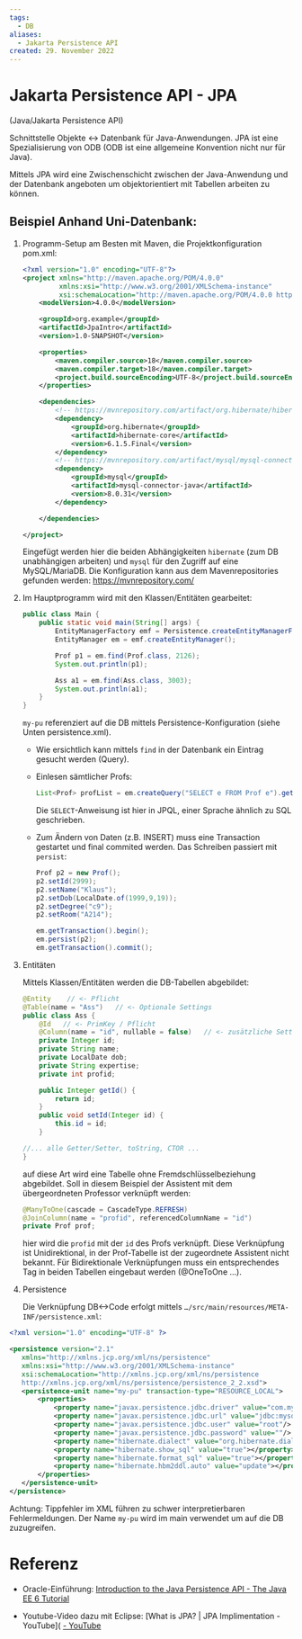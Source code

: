 ```yaml
---
tags:
  - DB
aliases:
  - Jakarta Persistence API
created: 29. November 2022
---
```


# Jakarta Persistence API - JPA

(Java/Jakarta Persistence API)

Schnittstelle Objekte <-> Datenbank für Java-Anwendungen. JPA ist eine Spezialisierung von ODB (ODB ist eine allgemeine Konvention nicht nur für Java).

Mittels JPA wird eine Zwischenschicht zwischen der Java-Anwendung und der Datenbank angeboten um objektorientiert mit Tabellen arbeiten zu können.

## Beispiel Anhand Uni-Datenbank:

1. Programm-Setup am Besten mit Maven, die Projektkonfiguration pom.xml:
   
   ```xml
   <?xml version="1.0" encoding="UTF-8"?>
   <project xmlns="http://maven.apache.org/POM/4.0.0"
            xmlns:xsi="http://www.w3.org/2001/XMLSchema-instance"
            xsi:schemaLocation="http://maven.apache.org/POM/4.0.0 http://maven.apache.org/xsd/maven-4.0.0.xsd">
       <modelVersion>4.0.0</modelVersion>
   
       <groupId>org.example</groupId>
       <artifactId>JpaIntro</artifactId>
       <version>1.0-SNAPSHOT</version>
   
       <properties>
           <maven.compiler.source>18</maven.compiler.source>
           <maven.compiler.target>18</maven.compiler.target>
           <project.build.sourceEncoding>UTF-8</project.build.sourceEncoding>
       </properties>
   
       <dependencies>
           <!-- https://mvnrepository.com/artifact/org.hibernate/hibernate-entitymanager -->
           <dependency>
               <groupId>org.hibernate</groupId>
               <artifactId>hibernate-core</artifactId>
               <version>6.1.5.Final</version>
           </dependency>
           <!-- https://mvnrepository.com/artifact/mysql/mysql-connector-java -->
           <dependency>
               <groupId>mysql</groupId>
               <artifactId>mysql-connector-java</artifactId>
               <version>8.0.31</version>
           </dependency>
   
       </dependencies>
   
   </project>
   ```
   
   Eingefügt werden hier die beiden Abhängigkeiten `hibernate` (zum DB unabhängigen arbeiten) und `mysql` für den Zugriff auf eine MySQL/MariaDB. Die Konfiguration kann aus dem Mavenrepositories gefunden werden: <https://mvnrepository.com/>

2. Im Hauptprogramm wird mit den Klassen/Entitäten gearbeitet:
   
   ```java
   public class Main {
       public static void main(String[] args) {
           EntityManagerFactory emf = Persistence.createEntityManagerFactory("my-pu");
           EntityManager em = emf.createEntityManager();
   
           Prof p1 = em.find(Prof.class, 2126);
           System.out.println(p1);
   
           Ass a1 = em.find(Ass.class, 3003);
           System.out.println(a1);
       }
   }
   ```
   
   `my-pu` referenziert auf die DB mittels Persistence-Konfiguration (siehe Unten persistence.xml).
   
   - Wie ersichtlich kann mittels `find` in der Datenbank ein Eintrag gesucht werden (Query).
   
   - Einlesen sämtlicher Profs:
     
     ```java
     List<Prof> profList = em.createQuery("SELECT e FROM Prof e").getResultList();
     ```
     
     Die `SELECT`-Anweisung ist hier in JPQL, einer Sprache ähnlich zu SQL geschrieben.
   
   - Zum Ändern von Daten (z.B. INSERT) muss eine Transaction gestartet und final commited werden. Das Schreiben passiert mit `persist`:
     
     ```java
     Prof p2 = new Prof();
     p2.setId(2999);
     p2.setName("Klaus");
     p2.setDob(LocalDate.of(1999,9,19));
     p2.setDegree("c9");
     p2.setRoom("A214");
     
     em.getTransaction().begin();
     em.persist(p2);
     em.getTransaction().commit();
     ```

3. Entitäten
   
   Mittels Klassen/Entitäten werden die DB-Tabellen abgebildet:
   
   ```java
   @Entity    // <- Pflicht
   @Table(name = "Ass")   // <- Optionale Settings
   public class Ass {
       @Id   // <- PrimKey / Pflicht
       @Column(name = "id", nullable = false)   // <- zusätzliche Settings
       private Integer id;
       private String name;
       private LocalDate dob;
       private String expertise;
       private int profid;
   
       public Integer getId() {
           return id;
       }
       public void setId(Integer id) {
           this.id = id;
       }
   
   //... alle Getter/Setter, toString, CTOR ...
   }
   ```
   
   auf diese Art wird eine Tabelle ohne Fremdschlüsselbeziehung abgebildet. Soll in diesem Beispiel der Assistent mit dem übergeordneten Professor verknüpft werden:
   
   ```java
   @ManyToOne(cascade = CascadeType.REFRESH)
   @JoinColumn(name = "profid", referencedColumnName = "id")
   private Prof prof;
   ```
   
   hier wird die `profid` mit der `id` des Profs verknüpft. Diese Verknüpfung ist Unidirektional, in der Prof-Tabelle ist der zugeordnete Assistent nicht bekannt. Für Bidirektionale Verknüpfungen muss ein entsprechendes Tag in beiden Tabellen eingebaut werden (@OneToOne …).

4. Persistence
   
   Die Verknüpfung DB<->Code erfolgt mittels `…/src/main/resources/META-INF/persistence.xml`:

```xml
<?xml version="1.0" encoding="UTF-8" ?>

<persistence version="2.1"
   xmlns="http://xmlns.jcp.org/xml/ns/persistence"
   xmlns:xsi="http://www.w3.org/2001/XMLSchema-instance"
   xsi:schemaLocation="http://xmlns.jcp.org/xml/ns/persistence
   http://xmlns.jcp.org/xml/ns/persistence/persistence_2_2.xsd">
   <persistence-unit name="my-pu" transaction-type="RESOURCE_LOCAL">
       <properties>
           <property name="javax.persistence.jdbc.driver" value="com.mysql.jdbc.Driver"/>
           <property name="javax.persistence.jdbc.url" value="jdbc:mysql://localhost:3306/5ahel_uni"/>
           <property name="javax.persistence.jdbc.user" value="root"/>
           <property name="javax.persistence.jdbc.password" value=""/>
           <property name="hibernate.dialect" value="org.hibernate.dialect.MySQL8Dialect"></property>
           <property name="hibernate.show_sql" value="true"></property>
           <property name="hibernate.format_sql" value="true"></property>
           <property name="hibernate.hbm2ddl.auto" value="update"></property>
       </properties>
   </persistence-unit>
</persistence>
```

   Achtung: Tippfehler im XML führen zu schwer interpretierbaren Fehlermeldungen. Der Name `my-pu` wird im main verwendet um auf die DB zuzugreifen.

# Referenz

- Oracle-Einführung: [Introduction to the Java Persistence API - The Java EE 6 Tutorial](https://docs.oracle.com/javaee/6/tutorial/doc/bnbpz.html)

- Youtube-Video dazu mit Eclipse: [What is JPA? | JPA Implimentation - YouTube]( [- YouTube](https://www.youtube.com/watch?v=otinf)
